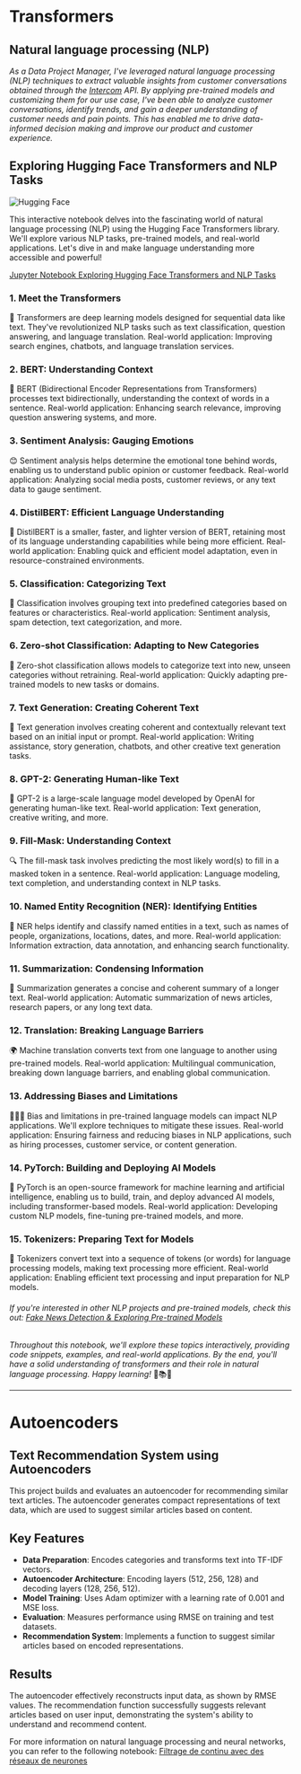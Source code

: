 # Transformers 

## Natural language processing (NLP)

*As a Data Project Manager, I've leveraged natural language processing (NLP) techniques to extract valuable insights from customer conversations obtained through the [Intercom](https://www.intercom.com/) API. By applying pre-trained models and customizing them for our use case, I've been able to analyze customer conversations, identify trends, and gain a deeper understanding of customer needs and pain points. This has enabled me to drive data-informed decision making and improve our product and customer experience.*

## Exploring  Hugging Face Transformers and NLP Tasks

![Hugging Face](https://github.com/CatelloTheDataProjectManager/Natural-language-processing/blob/main/huggingface.png)

This interactive notebook delves into the fascinating world of natural language processing (NLP) using the Hugging Face Transformers library. We'll explore various NLP tasks, pre-trained models, and real-world applications. Let's dive in and make language understanding more accessible and powerful!

[Jupyter Notebook Exploring Hugging Face Transformers and NLP Tasks](https://github.com/CatelloTheDataProjectManager/Natural-language-processing/blob/main/Transformers_huggingface.ipynb)

### 1. Meet the Transformers

🤖 Transformers are deep learning models designed for sequential data like text. They've revolutionized NLP tasks such as text classification, question answering, and language translation.
Real-world application: Improving search engines, chatbots, and language translation services.

### 2. BERT: Understanding Context

🧠 BERT (Bidirectional Encoder Representations from Transformers) processes text bidirectionally, understanding the context of words in a sentence.
Real-world application: Enhancing search relevance, improving question answering systems, and more.

### 3. Sentiment Analysis: Gauging Emotions

😊 Sentiment analysis helps determine the emotional tone behind words, enabling us to understand public opinion or customer feedback.
Real-world application: Analyzing social media posts, customer reviews, or any text data to gauge sentiment.

### 4. DistilBERT: Efficient Language Understanding

🌱 DistilBERT is a smaller, faster, and lighter version of BERT, retaining most of its language understanding capabilities while being more efficient.
Real-world application: Enabling quick and efficient model adaptation, even in resource-constrained environments.

### 5. Classification: Categorizing Text

📂 Classification involves grouping text into predefined categories based on features or characteristics.
Real-world application: Sentiment analysis, spam detection, text categorization, and more.

### 6. Zero-shot Classification: Adapting to New Categories

🎯 Zero-shot classification allows models to categorize text into new, unseen categories without retraining.
Real-world application: Quickly adapting pre-trained models to new tasks or domains.

### 7. Text Generation: Creating Coherent Text

📝 Text generation involves creating coherent and contextually relevant text based on an initial input or prompt.
Real-world application: Writing assistance, story generation, chatbots, and other creative text generation tasks.

### 8. GPT-2: Generating Human-like Text

🤖 GPT-2 is a large-scale language model developed by OpenAI for generating human-like text.
Real-world application: Text generation, creative writing, and more.

### 9. Fill-Mask: Understanding Context

🔍 The fill-mask task involves predicting the most likely word(s) to fill in a masked token in a sentence.
Real-world application: Language modeling, text completion, and understanding context in NLP tasks.

### 10. Named Entity Recognition (NER): Identifying Entities

🔎 NER helps identify and classify named entities in a text, such as names of people, organizations, locations, dates, and more.
Real-world application: Information extraction, data annotation, and enhancing search functionality.

### 11. Summarization: Condensing Information

📜 Summarization generates a concise and coherent summary of a longer text.
Real-world application: Automatic summarization of news articles, research papers, or any long text data.

### 12. Translation: Breaking Language Barriers

🌍 Machine translation converts text from one language to another using pre-trained models.
Real-world application: Multilingual communication, breaking down language barriers, and enabling global communication.

### 13. Addressing Biases and Limitations

🧑‍🤝‍🧑 Bias and limitations in pre-trained language models can impact NLP applications. We'll explore techniques to mitigate these issues.
Real-world application: Ensuring fairness and reducing biases in NLP applications, such as hiring processes, customer service, or content generation.

### 14. PyTorch: Building and Deploying AI Models

🔧 PyTorch is an open-source framework for machine learning and artificial intelligence, enabling us to build, train, and deploy advanced AI models, including transformer-based models.
Real-world application: Developing custom NLP models, fine-tuning pre-trained models, and more.

### 15. Tokenizers: Preparing Text for Models

🔄 Tokenizers convert text into a sequence of tokens (or words) for language processing models, making text processing more efficient.
Real-world application: Enabling efficient text processing and input preparation for NLP models.

###### If you're interested in other NLP projects and pre-trained models, check this out:  [Fake News Detection & Exploring Pre-trained Models](https://github.com/CatelloTheDataProjectManager/Fake_news_detection/blob/main/README.md)

*Throughout this notebook, we'll explore these topics interactively, providing code snippets, examples, and real-world applications. By the end, you'll have a solid understanding of transformers and their role in natural language processing. Happy learning!* 🚀📚🤖

------------------------------------------------------------------------------------------

# Autoencoders

## Text Recommendation System using Autoencoders

This project builds and evaluates an autoencoder for recommending similar text articles. The autoencoder generates compact representations of text data, which are used to suggest similar articles based on content.

## Key Features

- **Data Preparation**: Encodes categories and transforms text into TF-IDF vectors.
- **Autoencoder Architecture**: Encoding layers (512, 256, 128) and decoding layers (128, 256, 512).
- **Model Training**: Uses Adam optimizer with a learning rate of 0.001 and MSE loss.
- **Evaluation**: Measures performance using RMSE on training and test datasets.
- **Recommendation System**: Implements a function to suggest similar articles based on encoded representations.

## Results

The autoencoder effectively reconstructs input data, as shown by RMSE values. The recommendation function successfully suggests relevant articles based on user input, demonstrating the system's ability to understand and recommend content.

For more information on natural language processing and neural networks, you can refer to the following notebook:
[Filtrage de continu avec des réseaux de neurones](https://github.com/CatelloTheDataProjectManager/Natural-language-processing/blob/main/Filtrage%20de%20continu%20avec%20des%20r%C3%A9seaux%20de%20neurones.ipynb)
